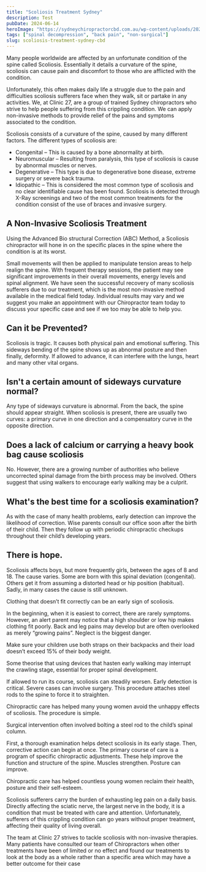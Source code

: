 ```yaml
---
title: "Scoliosis Treatment Sydney"
description: Test
pubDate: 2024-06-14
heroImage: "https://sydneychiropractorcbd.com.au/wp-content/uploads/2024/12/The-Main-Reasons-for-Lower-Back-Pain-1024x1024.jpg"
tags: ["spinal decompression", "back pain", "non-surgical"]
slug: scoliosis-treatment-sydney-cbd
---
```


Many people worldwide are affected by an unfortunate condition of the spine called Scoliosis. Essentially it details a curvature of the spine, scoliosis can cause pain and discomfort to those who are afflicted with the condition.

Unfortunately, this often makes daily life a struggle due to the pain and difficulties scoliosis sufferers face when they walk, sit or partake in any activities. We, at Clinic 27, are a group of trained Sydney chiropractors who strive to help people suffering from this crippling condition. We can apply non-invasive methods to provide relief of the pains and symptoms associated to the condition.

Scoliosis consists of a curvature of the spine, caused by many different factors. The different types of scoliosis are:

- Congenital – This is caused by a bone abnormality at birth.
- Neuromuscular – Resulting from paralysis, this type of scoliosis is cause by abnormal muscles or nerves.
- Degenerative – This type is due to degenerative bone disease, extreme surgery or severe back trauma.
- Idiopathic – This is considered the most common type of scoliosis and no clear identifiable cause has been found.
Scoliosis is detected through X-Ray screenings and two of the most common treatments for the condition consist of the use of braces and invasive surgery.

## A Non-Invasive Scoliosis Treatment
Using the Advanced Bio structural Correction (ABC) Method, a Scoliosis chiropractor will hone in on the specific places in the spine where the condition is at its worst.

Small movements will then be applied to manipulate tension areas to help realign the spine. With frequent therapy sessions, the patient may see significant improvements in their overall movements, energy levels and spinal alignment. We have seen the successful recovery of many scoliosis sufferers due to our treatment, which is the most non-invasive method available in the medical field today. Individual results may vary and we suggest you make an appointment with our Chiropractor team today to discuss your specific case and see if we too may be able to help you.

## Can it be Prevented?

Scoliosis is tragic. It causes both physical pain and emotional suffering. This sideways bending of the spine shows up as abnormal posture and then finally, deformity. If allowed to advance, it can interfere with the lungs, heart and many other vital organs. 

## Isn't a certain amount of sideways curvature normal?

Any type of sideways curvature is abnormal. From the back, the spine should appear straight. When scoliosis is present, there are usually two curves: a primary curve in one direction and a compensatory curve in the opposite direction.

## Does a lack of calcium or carrying a heavy book bag cause scoliosis

No. However, there are a growing number of authorities who believe uncorrected spinal damage from the birth process may be involved. Others suggest that using walkers to encourage early walking may be a culprit.

## What's the best time for a scoliosis examination?

As with the case of many health problems, early detection can improve the likelihood of correction. Wise parents consult our office soon after the birth of their child. Then they follow up with periodic chiropractic checkups throughout their child’s developing years.

## There is hope.

Scoliosis affects boys, but more frequently girls, between the ages of 8 and 18. The cause varies. Some are born with this spinal deviation (congenital). Others get it from assuming a distorted head or hip position (habitual). Sadly, in many cases the cause is still unknown. 

Clothing that doesn’t fit correctly can be an early sign of scoliosis. 

In the beginning, when it is easiest to correct, there are rarely symptoms. However, an alert parent may notice that a high shoulder or low hip makes clothing fit poorly. Back and leg pains may develop but are often overlooked as merely “growing pains”. Neglect is the biggest danger. 

Make sure your children use both straps on their backpacks and their load doesn’t exceed 15% of their body weight. 

Some theorise that using devices that hasten early walking may interrupt the crawling stage, essential for proper spinal development. 

If allowed to run its course, scoliosis can steadily worsen. Early detection is critical. Severe cases can involve surgery. This procedure attaches steel rods to the spine to force it to straighten. 

Chiropractic care has helped many young women avoid the unhappy effects of scoliosis. The procedure is simple. 

Surgical intervention often involved bolting a steel rod to the child’s spinal column.

First, a thorough examination helps detect scoliosis in its early stage. Then, corrective action can begin at once. The primary course of care is a program of specific chiropractic adjustments. These help improve the function and structure of the spine. Muscles strengthen. Posture can improve. 

Chiropractic care has helped countless young women reclaim their health, posture and their self-esteem. 

Scoliosis sufferers carry the burden of exhausting leg pain on a daily basis. Directly affecting the sciatic nerve, the largest nerve in the body, it is a condition that must be treated with care and attention. Unfortunately, sufferers of this crippling condition can go years without proper treatment, affecting their quality of living overall.

The team at Clinic 27 strives to tackle scoliosis with non-invasive therapies. Many patients have consulted our team of Chiropractors when other treatments have been of limited or no effect and found our treatments to look at the body as a whole rather than a specific area which may have a better outcome for their case